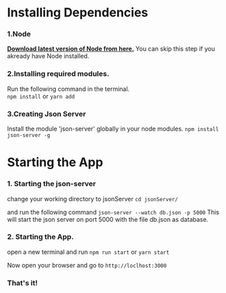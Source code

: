 # Installing Dependencies

### 1.Node
**[Download latest version of Node from here.](https://nodejs.org/en/)** You can skip this step if you akready have Node installed.

### 2.Installing required modules.
Run the following command in the terminal. <br>
`npm install` or `yarn add`


### 3.Creating Json Server

Install the module 'json-server' globally in your node modules.
`npm install json-server -g`

# Starting the App
### 1. Starting the json-server

change your working directory to jsonServer
`cd jsonServer/`

and run the following command 
`json-server --watch db.json -p 5000`
This will start the json server on port 5000 with the file db.json as database.

### 2. Starting the App.
open a new terminal and run
`npm run start` or `yarn start`

Now open your browser and go to `http://loclhost:3000`

### That's it!
